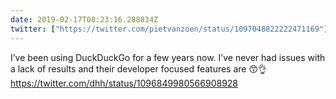 ```yaml
---
date: 2019-02-17T08:23:16.288834Z
twitter: ["https://twitter.com/pietvanzoen/status/1097048822222471169"]
---
```

I’ve been using DuckDuckGo for a few years now. I’ve never had issues with a lack of results and their developer focused features are 😙👌 <https://twitter.com/dhh/status/1096849980566908928>
